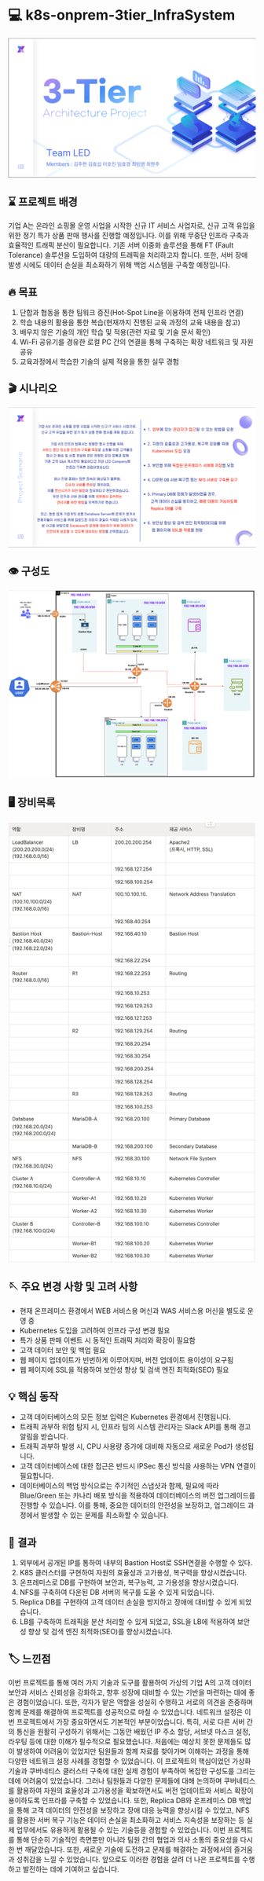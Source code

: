 

# 💻 k8s-onprem-3tier_InfraSystem

<img src="readme_src/ppt_title.png"/>


## ⌛️ 프로젝트 배경

기업 A는 온라인 쇼핑몰 운영 사업을 시작한 신규 IT 서비스 사업자로, 신규 고객 유입을 위한 정기 특가 상품 판매 행사를 진행할 예정입니다. 이를 위해 무중단 인프라 구축과 효율적인 트래픽 분산이 필요합니다. 기존 서버 이중화 솔루션을 통해 FT (Fault Tolerance) 솔루션을 도입하여 대량의 트래픽을 처리하고자 합니다. 또한, 서버 장애 발생 시에도 데이터 손실을 최소화하기 위해 백업 시스템을 구축할 예정입니다.


## 🔥 목표

1. 단합과 협동을 통한 팀워크 증진(Hot-Spot Line을 이용하여 전체 인프라 연결)
2. 학습 내용의 활용을 통한 복습(현재까지 진행된 교육 과정의 교육 내용을 참고)
3. 배우지 않은 기술의 개인 학습 및 적용(관련 자료 및 기술 문서 확인)
4. Wi-Fi 공유기를 경유한 로컬 PC 간의 연결을 통해 구축하는 확장 네트워크 및 자원 공유
5. 교육과정에서 학습한 기술의 실제 적용을 통한 실무 경험


## 🎬 시나리오

<img src="readme_src/ppt_sinario.png"/>


## 👁️ 구성도

<img src="readme_src/Architecture.png"/>


## 🖥️ 장비목록

<img src="readme_src/device.png"/>


## 🪡 주요 변경 사항 및 고려 사항

- 현재 온프레미스 환경에서 WEB 서비스용 머신과 WAS 서비스용 머신을 별도로 운영 중
- Kubernetes 도입을 고려하여 인프라 구성 변경 필요
- 특가 상품 판매 이벤트 시 동적인 트래픽 처리와 확장이 필요함
- 고객 데이터 보안 및 백업 필요
- 웹 페이지 업데이트가 빈번하게 이루어지며, 버전 업데이트 용이성이 요구됨
- 웹 페이지에 SSL을 적용하여 보안성 향상 및 검색 엔진 최적화(SEO) 필요


## 💡 핵심 동작

- 고객 데이터베이스의 모든 정보 입력은 Kubernetes 환경에서 진행됩니다.
- 트래픽 과부하 위험 탐지 시, 인프라 팀의 시스템 관리자는 Slack API를 통해 경고 알림을 받습니다.
- 트래픽 과부하 발생 시, CPU 사용량 증가에 대비해 자동으로 새로운 Pod가 생성됩니다.
- 고객 데이터베이스에 대한 접근은 반드시 IPSec 통신 방식을 사용하는 VPN 연결이 필요합니다.
- 데이터베이스의 백업 방식으로는 주기적인 스냅샷과 함께, 필요에 따라 Blue/Green 또는 카나리 배포 방식을 적용하여 데이터베이스의 버전 업그레이드를 진행할 수 있습니다. 이를 통해, 중요한 데이터의 안전성을 보장하고, 업그레이드 과정에서 발생할 수 있는 문제를 최소화할 수 있습니다.


## 📂 결과

1. 외부에서 공개된 IP를 통하여 내부의 Bastion Host로 SSH연결을 수행할 수 있다.
2. K8S 클러스터를 구현하여 자원의 효율성과 고가용성, 복구력을 향상시켰습니다.
3. 온프레미스로 DB를 구현하여 보안과, 복구능력, 고 가용성을 향상시켰습니다.
4. NFS를 구축하여 다운된 DB 서버의 복구를 도울 수 있게 되었습니다.
5. Replica DB를 구현하여 고객 데이터 손실을 방지하고 장애에 대비할 수 있게 되었습니다.
6. LB를 구축하여 트래픽을 분산 처리할 수 있게 되었고, SSL을 LB에 적용하여 보안성 향상 및 검색 엔진 최적화(SEO)를 향상시켰습니다.

## 🏷️ 느낀점
이번 프로젝트를 통해 여러 가지 기술과 도구를 활용하여 가상의 기업 A의 고객 데이터 보안과 서비스 신뢰성을 강화하고, 향후 성장에 대비할 수 있는 기반을 마련하는 데에 좋은 경험이었습니다. 또한, 각자가 맡은 역할을 성실히 수행하고 서로의 의견을 존중하며 함께 문제를 해결하여 프로젝트를 성공적으로 마칠 수 있었습니다. 네트워크 설정은 이번 프로젝트에서 가장 중요하면서도 기본적인 부분이었습니다. 
특히, 서로 다른 서버 간의 통신을 원활히 구성하기 위해서는 그동안 배웠던 IP 주소 할당, 서브넷 마스크 설정, 라우팅 등에 대한 이해가 필수적으로 필요했습니다. 처음에는 예상치 못한 문제들도 많이 발생하여 어려움이 있었지만 팀원들과 함께 자료를 찾아가며 이해하는 과정을 통해 다양한 네트워크 설정 사례를 경험할 수 있었습니다.
이 프로젝트의 핵심이었던 가상화 기술과 쿠버네티스 클러스터 구축에 대한 실제 경험이 부족하여 복잡한 구성도를 그리는 데에 어려움이 있었습니다. 그러나 팀원들과 다양한 문제들에 대해 논의하며 쿠버네티스를 활용하여 자원의 효율성과 고가용성을 확보하면서도 버전 업데이트와 서비스 확장이 용이하도록 인프라를 구축할 수 있었습니다. 
또한, Replica DB와 온프레미스 DB 백업을 통해 고객 데이터의 안전성을 보장하고 장애 대응 능력을 향상시킬 수 있었고, NFS를 활용한 서버 복구 기능은 데이터 손실을 최소화하고 서비스 지속성을 보장하는 등 실제 업무에서도 유용하게 활용될 수 있는 기술등을 경험할 수 있었습니다. 이번 프로젝트를 통해 단순히 기술적인 측면뿐만 아니라 팀원 간의 협업과 의사 소통의 중요성을 다시 한 번 깨달았습니다. 또한, 새로운 기술에 도전하고 문제를 해결하는 과정에서의 즐거움과 성취감을 느낄 수 있었습니다. 앞으로도 이러한 경험을 살려 더 나은 프로젝트를 수행하고 발전하는 데에 기여하고 싶습니다.

